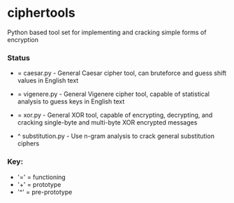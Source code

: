 # ciphertools
Python based tool set for implementing and cracking simple forms of encryption

### Status

* = caesar.py - General Caesar cipher tool, can bruteforce and guess shift values in English text

* = vigenere.py - General Vigenere cipher tool, capable of statistical analysis to guess keys in English text

* = xor.py - General XOR tool, capable of encrypting, decrypting, and cracking single-byte and multi-byte XOR encrypted messages

* ^ substitution.py - Use n-gram analysis to crack general substitution ciphers

### Key:

* '=' = functioning
* '+' = prototype
* '^' = pre-prototype

